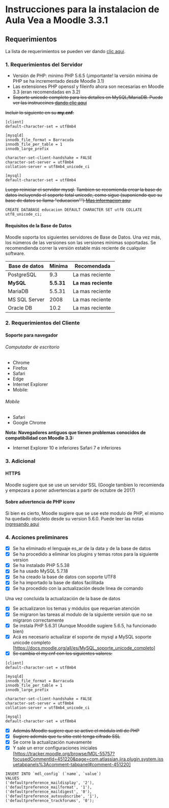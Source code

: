 # Instrucciones para la instalacion de Aula Vea a Moodle 3.3.1

## Requerimientos
La lista de requerimientos se pueden ver dando [clic aqui](https://docs.moodle.org/all/es/Notas_de_Moodle_3.3).

### 1. Requerimientos del Servidor
* Versión de PHP: minimo PHP 5.6.5 (¡importante! la versión mínima de PHP se ha incrementado desde Moodle 3.1)
* Las extensiones PHP openssl y fileinfo ahora son necesarias en Moodle 3.3 (eran recomendadas en 3.2)
* ~~Soporte unicode completo para los detalles en MySQL/MariaDB. Puede ver las instruccines [dando clic aqui](https://docs.moodle.org/all/es/MySQL_soporte_unicode_completo)~~

~~Incluir lo siguiente en su **my.cnf**:~~

```
[client]
default-character-set = utf8mb4

[mysqld]
innodb_file_format = Barracuda
innodb_file_per_table = 1
innodb_large_prefix

character-set-client-handshake = FALSE
character-set-server = utf8mb4
collation-server = utf8mb4_unicode_ci

[mysql]
default-character-set = utf8mb4
```
~~Luego reiniciar el servidor mysql.~~
~~Tambien se recomienda crear la base de datos incluyendo el soporte total unicode, como sigue (suponiendo que su base de datos se llama "educacion"") [Mas informacion aqu](https://docs.moodle.org/33/en/MySQL#Creating_Moodle_database):~~

```mysql
CREATE DATABASE educacion DEFAULT CHARACTER SET utf8 COLLATE utf8_unicode_ci;
```

#### Requisitos de la Base de Datos
Moodle soporta los siguientes servidores de Base de Datos. Una vez más, los números de las versiones son las versiones mínimas soportadas. Se recomendienda correr la versión estable más reciente de cualquier software.

Base de datos | Minima | Recomendada
--- | --- | ---
PostgreSQL | 9.3 | La mas reciente
**MySQL** | **5.5.31** | **La mas reciente**
MariaDB | 5.5.31 | La mas reciente
MS SQL Server | 2008 | La mas reciente
Oracle DB | 10.2 | La mas reciente

### 2. Requerimientos del Cliente
#### Soporte para navegador

###### Computador de escritorio
* Chrome
* Firefox
* Safari
* Edge
* Internet Explorer
* Mobile:

###### Mobile
* Safari
* Google Chrome

**Nota: Navegadores antiguos que tienen problemas conocidos de compatibilidad con Moodle 3.3:**

* Internet Explorer 10 e inferiores
Safari 7 e inferiores

### 3. Adicional
#### HTTPS
Moodle sugiere que se use un servidor SSL (Google tambien lo recomienda y empezara a poner advertencias a partir de octubre de 2017)

#### Sobre advertencia de PHP iconv
Si bien es cierto, Moodle sugiere que se use este modulo de PHP, el mismo ha quedado obsoleto desde su version 5.6.0. Puede leer las notas [ingresando aqui](http://php.net/manual/es/migration56.deprecated.php)



### 4. Acciones preliminares

- [x] Se ha eliminado el lenguaje es_ar de la data y de la base de datos
- [x] Se ha procedido a eliminar los plugins y temas rotos para la siguiente version
- [x] Se ha instalado PHP 5.5.38
- [x] Se ha usado MySQL 5.7.18
- [x] Se ha creado la base de datos con soporte UTF8
- [x] Se ha importado la base de datos facilitada
- [x] Se ha procedido con la actualización desde linea de comando

Una vez concluida la actualización de la base de datos

- [x] Se actualizaron los temas y módulos que requerian atención
- [x] Se migraron las tareas al modulo de la siguiente versión que no se migraron correctamente
- [x] Se instala PHP 5.6.31 (Aunque Mooddle sugiere 5.6.5, ha funcionado bien)
- [x] Acá es necesario actualizar el soporte de mysql a MySQL soporte unicode completo [https://docs.moodle.org/all/es/MySQL_soporte_unicode_completo]
- [x] ~~Se cambia el my.cnf con los siguientes valores:~~ 

```
[client]
default-character-set = utf8mb4

[mysqld]
innodb_file_format = Barracuda
innodb_file_per_table = 1
innodb_large_prefix

character-set-client-handshake = FALSE
character-set-server = utf8mb4
collation-server = utf8mb4_unicode_ci

[mysql]
default-character-set = utf8mb4
```

- [x] ~~Además Moodle sugiere que se active el módulo intl de PHP~~
- [x] ~~Sugiere además que tu sitio esté tenga cifrado SSL~~
- [x] Se corre la actualización nuevamente
- [x] Y sale un error configuraciones iniciales [https://tracker.moodle.org/browse/MDL-55757?focusedCommentId=451220&page=com.atlassian.jira.plugin.system.issuetabpanels%3Acomment-tabpanel#comment-451220]

```mysql
INSERT INTO `mdl_config` (`name`, `value`) 
VALUES 
('defaultpreference_maildisplay', '2'), 
('defaultpreference_mailformat', '1'), 
('defaultpreference_maildigest', '0'), 
('defaultpreference_autosubscribe', '1'), 
('defaultpreference_trackforums', '0'); 
```